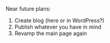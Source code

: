 Near future plans:

1. Create blog (here or in WordPress?)
2. Publish whatever you have in mind
3. Revamp the main page again